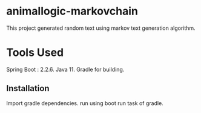 # animallogic-markovchain
This project generated random text using markov text generation algorithm.

# Tools Used
Spring Boot : 2.2.6.
Java 11.
Gradle for building.

## Installation

Import gradle dependencies.
run using boot run task of gradle.

